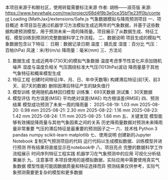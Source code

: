 本项目来源于和鲸社区，使用转载需要标注来源
作者: 胡杨——淑芬版
来源: https://www.heywhale.com/mw/project/68d4f9b3e0ce35bf1e23ff0b/content
Loading [MathJax]/extensions/Safe.js
气象数据模拟与降雨预测项目
一、项目概述
本项目旨在通过机器学习方法模拟生成近两年的气象数据，并基于这些数据构建预测模型，用于预测未来一周的降雨量。项目展示了从数据生成、特征工程、模型训练到预测的完整数据科学工作流程。
二、数据说明
项目生成的模拟气象数据包含以下特征：
日期：数据记录日期
温度：摄氏度
湿度：百分比
气压：百帕(hPa)
风速：米/秒(m/s)
降雨量：毫米(mm)
三、方法论
1. 数据生成
生成近两年(730天)的模拟气象数据
温度考虑季节性变化并添加随机噪声
湿度与温度负相关
气压围绕标准大气压(1013hPa)波动
降雨量基于其他气象特征和概率模型生成
2. 特征工程
创建时间特征(年、月、日、年中天数等)
构建滞后特征(前1天、前3天、前7天的数据)
删除因滞后特征产生的缺失值行
3. 模型训练
使用随机森林回归模型
训练集：693天数据
测试集：30天数据
4. 模型评估
均方误差(MSE)
平均绝对误差(MAE)
均方根误差(RMSE)
四、预测结果
模型成功预测了未来一周的降雨量：
2025-08-19: 1.03 mm
2025-08-20: 0.98 mm
2025-08-21: 2.30 mm
2025-08-22: 1.16 mm
2025-08-23: 1.42 mm
2025-08-24: 1.11 mm
2025-08-25: 1.66 mm
五、关键发现
模型能够有效捕捉降雨量与其他气象因素之间的关系
历史降雨量数据对预测未来降雨量非常重要
气压的滞后特征是最重要的预测因子之一
六、技术栈
Python 3
pandas
numpy
scikit-learn
matplotlib
七、使用说明
创建新的Jupyter Notebook
复制天气预测项目的代码
运行代码以生成模拟数据、训练模型并进行预测
所有结果将直接显示在notebook中
八、项目亮点
完整的数据科学工作流程展示
时间序列特征工程实践
机器学习在气象预测中的应用
可视化分析结果展示
九、注意事项
本项目使用的是模拟数据，实际应用中需要使用真实气象数据
模型性能可能因数据质量和特征选择而异
预测结果仅供参考，实际气象预测需要更复杂的模型和更多数据
